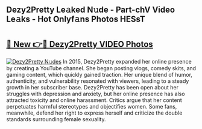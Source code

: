 ## Dezy2Pretty Le𝚊ked N𝚞de - Part-chV Video Le𝚊ks - Hot Onlyf𝚊ns Photos HESsT

# <h2><a href="http://ac28296.deff.icu/?id=Dezy2Pretty">🔗 New 👉🔴 Dezy2Pretty VIDEO Photos</a></h2>

[![Dezy2Pretty N𝚞des](https://i.imgur.com/rIISA9y.gif)](http://ac28296.deff.icu/?id=Dezy2Pretty)
In 2015, Dezy2Pretty expanded her online presence by creating a YouTube channel. She began posting vlogs, comedy skits, and gaming content, which quickly gained traction. Her unique blend of humor, authenticity, and vulnerability resonated with viewers, leading to a steady growth in her subscriber base. Dezy2Pretty has been open about her struggles with depression and anxiety, but her online presence has also attracted toxicity and online harassment. Critics argue that her content perpetuates harmful stereotypes and objectifies women. Some fans, meanwhile, defend her right to express herself and criticize the double standards surrounding female sexuality.
